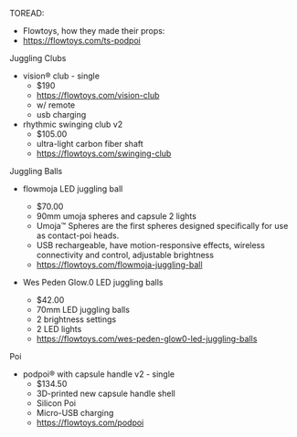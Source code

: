 TOREAD:
- Flowtoys, how they made their props:
- https://flowtoys.com/ts-podpoi


Juggling Clubs
- vision® club - single
    - $190
    - https://flowtoys.com/vision-club
    - w/ remote
    - usb charging
- rhythmic swinging club v2
    - $105.00
    - ultra-light carbon fiber shaft
    - https://flowtoys.com/swinging-club

Juggling Balls
- flowmoja LED juggling ball
  - $70.00
  - 90mm umoja spheres and capsule 2 lights
  - Umoja™ Spheres are the first spheres designed specifically for use as contact-poi heads. 
  - USB rechargeable, have motion-responsive effects, wireless connectivity and control, adjustable brightness
  - https://flowtoys.com/flowmoja-juggling-ball

- Wes Peden Glow.0 LED juggling balls
  - $42.00
  - 70mm LED juggling balls
  - 2 brightness settings
  - 2 LED lights
  - https://flowtoys.com/wes-peden-glow0-led-juggling-balls

Poi
- podpoi® with capsule handle v2 - single
  - $134.50
  - 3D-printed new capsule handle shell
  - Silicon Poi
  - Micro-USB charging
  - https://flowtoys.com/podpoi
